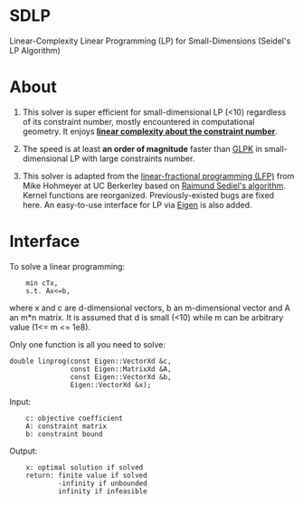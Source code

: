 # SDLP

Linear-Complexity Linear Programming (LP) for Small-Dimensions (Seidel's LP Algorithm)

# About

1. This solver is super efficient for small-dimensional LP (<10) regardless of its constraint number, mostly encountered in computational geometry. It enjoys [__linear complexity about the constraint number__](https://dl.acm.org/doi/10.1145/2422.322418).

2. The speed is at least __an order of magnitude__ faster than [GLPK](https://en.wikipedia.org/wiki/GNU_Linear_Programming_Kit) in small-dimensional LP with large constraints number.

3. This solver is adapted from the [linear-fractional programming (LFP)](https://en.wikipedia.org/wiki/Linear-fractional_programming) from Mike Hohmeyer at UC Berkerley based on [Raimund Sediel's algorithm](https://link.springer.com/article/10.1007/BF02574699). Kernel functions are reorganized. Previously-existed bugs are fixed here. An easy-to-use interface for LP via [Eigen](http://eigen.tuxfamily.org) is also added.

# Interface

To solve a linear programming:

        min cTx, 
        s.t. Ax<=b,

where x and c are d-dimensional vectors, b an m-dimensional vector and A an m*n matrix. It is assumed that d is small (<10) while m can be arbitrary value (1<= m <= 1e8).

Only one function is all you need to solve:

    double linprog(const Eigen::VectorXd &c, 
                   const Eigen::MatrixXd &A,
                   const Eigen::VectorXd &b,
                   Eigen::VectorXd &x);

Input:

        c: objective coefficient
        A: constraint matrix
        b: constraint bound

Output:

        x: optimal solution if solved
        return: finite value if solved
                -infinity if unbounded
                infinity if infeasible
